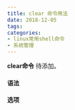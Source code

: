 ```yaml
---
title: clear 命令用法
date: 2018-12-05
tags:
categories: 
- linux常用shell命令
- 系统管理
---
```

**clear命令** 待添加。
<!-- more --> 
#### **语法**


#### **选项**
